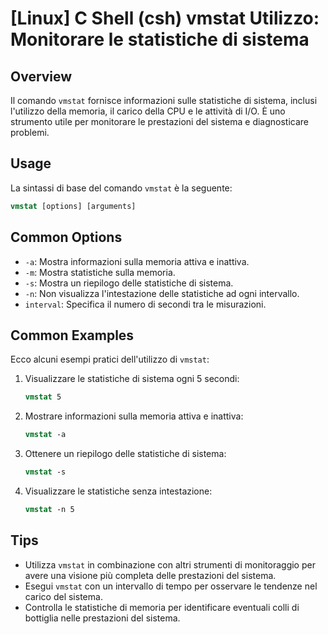 # [Linux] C Shell (csh) vmstat Utilizzo: Monitorare le statistiche di sistema

## Overview
Il comando `vmstat` fornisce informazioni sulle statistiche di sistema, inclusi l'utilizzo della memoria, il carico della CPU e le attività di I/O. È uno strumento utile per monitorare le prestazioni del sistema e diagnosticare problemi.

## Usage
La sintassi di base del comando `vmstat` è la seguente:

```csh
vmstat [options] [arguments]
```

## Common Options
- `-a`: Mostra informazioni sulla memoria attiva e inattiva.
- `-m`: Mostra statistiche sulla memoria.
- `-s`: Mostra un riepilogo delle statistiche di sistema.
- `-n`: Non visualizza l'intestazione delle statistiche ad ogni intervallo.
- `interval`: Specifica il numero di secondi tra le misurazioni.

## Common Examples
Ecco alcuni esempi pratici dell'utilizzo di `vmstat`:

1. Visualizzare le statistiche di sistema ogni 5 secondi:
   ```csh
   vmstat 5
   ```

2. Mostrare informazioni sulla memoria attiva e inattiva:
   ```csh
   vmstat -a
   ```

3. Ottenere un riepilogo delle statistiche di sistema:
   ```csh
   vmstat -s
   ```

4. Visualizzare le statistiche senza intestazione:
   ```csh
   vmstat -n 5
   ```

## Tips
- Utilizza `vmstat` in combinazione con altri strumenti di monitoraggio per avere una visione più completa delle prestazioni del sistema.
- Esegui `vmstat` con un intervallo di tempo per osservare le tendenze nel carico del sistema.
- Controlla le statistiche di memoria per identificare eventuali colli di bottiglia nelle prestazioni del sistema.